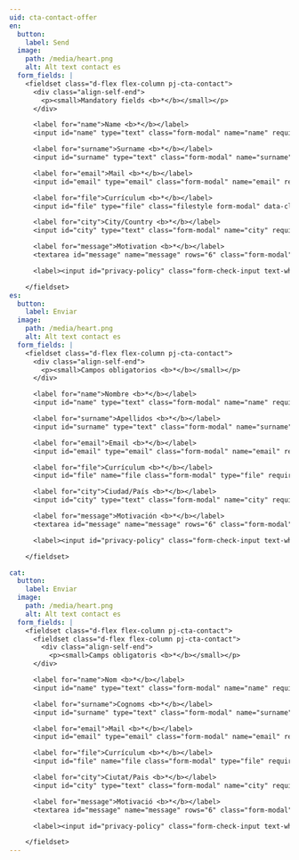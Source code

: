 ```yaml
---
uid: cta-contact-offer
en:
  button:
    label: Send
  image:
    path: /media/heart.png
    alt: Alt text contact es
  form_fields: |
    <fieldset class="d-flex flex-column pj-cta-contact">
      <div class="align-self-end">
        <p><small>Mandatory fields <b>*</b></small></p>
      </div>

      <label for="name">Name <b>*</b></label>
      <input id="name" type="text" class="form-modal" name="name" required />

      <label for="surname">Surname <b>*</b></label>
      <input id="surname" type="text" class="form-modal" name="surname" required />

      <label for="email">Mail <b>*</b></label>
      <input id="email" type="email" class="form-modal" name="email" required />

      <label for="file">Currículum <b>*</b></label>
      <input id="file" type="file" class="filestyle form-modal" data-classButton="btn btn-primary" data-input="false" data-classIcon="icon-plus" data-buttonText="Your label here." required>

      <label for="city">City/Country <b>*</b></label>
      <input id="city" type="text" class="form-modal" name="city" required />

      <label for="message">Motivation <b>*</b></label>
      <textarea id="message" name="message" rows="6" class="form-modal" required></textarea>

      <label><input id="privacy-policy" class="form-check-input text-white" type="checkbox" name="privacy-policy" required> I accept <a href="/en/privacy-policy" class="text-link"><b>the Privacy Policy</b></a></label>

    </fieldset>
es:
  button:
    label: Enviar
  image:
    path: /media/heart.png
    alt: Alt text contact es
  form_fields: |
    <fieldset class="d-flex flex-column pj-cta-contact">
      <div class="align-self-end">
        <p><small>Campos obligatorios <b>*</b></small></p>
      </div>

      <label for="name">Nombre <b>*</b></label>
      <input id="name" type="text" class="form-modal" name="name" required />

      <label for="surname">Apellidos <b>*</b></label>
      <input id="surname" type="text" class="form-modal" name="surname" required />

      <label for="email">Email <b>*</b></label>
      <input id="email" type="email" class="form-modal" name="email" required />

      <label for="file">Currículum <b>*</b></label>
      <input id="file" name="file class="form-modal" type="file" required/>

      <label for="city">Ciudad/País <b>*</b></label>
      <input id="city" type="text" class="form-modal" name="city" required />

      <label for="message">Motivación <b>*</b></label>
      <textarea id="message" name="message" rows="6" class="form-modal" required></textarea>

      <label><input id="privacy-policy" class="form-check-input text-white" type="checkbox" name="privacy-policy" required> Acepto la <a href="/es/privacy-policy" class="text-link"><b>Política de Privacidad</b></a></label>

    </fieldset>

cat:
  button:
    label: Enviar
  image:
    path: /media/heart.png
    alt: Alt text contact es
  form_fields: |
    <fieldset class="d-flex flex-column pj-cta-contact">
      <fieldset class="d-flex flex-column pj-cta-contact">
        <div class="align-self-end">
          <p><small>Camps obligatoris <b>*</b></small></p>
      </div>

      <label for="name">Nom <b>*</b></label>
      <input id="name" type="text" class="form-modal" name="name" required />

      <label for="surname">Cognoms <b>*</b></label>
      <input id="surname" type="text" class="form-modal" name="surname" required/>

      <label for="email">Mail <b>*</b></label>
      <input id="email" type="email" class="form-modal" name="email" required />

      <label for="file">Currículum <b>*</b></label>
      <input id="file" name="file class="form-modal" type="file" required/>

      <label for="city">Ciutat/Pais <b>*</b></label>
      <input id="city" type="text" class="form-modal" name="city" required />

      <label for="message">Motivació <b>*</b></label>
      <textarea id="message" name="message" rows="6" class="form-modal" required></textarea>

      <label><input id="privacy-policy" class="form-check-input text-white" type="checkbox" name="privacy-policy" required> Accepto <a href="/cat/privacy-policy" class="text-link"><b>la política de privadesa</b></a></label>

    </fieldset>
---
```


